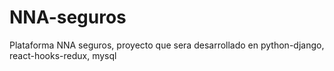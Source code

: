 # NNA-seguros
Plataforma NNA seguros, proyecto que sera desarrollado en python-django, react-hooks-redux, mysql
